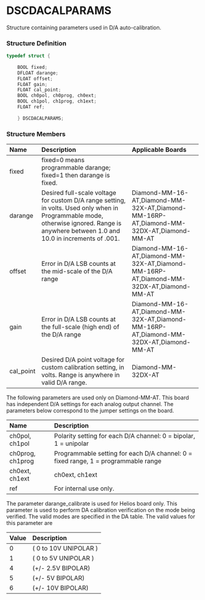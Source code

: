 # DSCDACALPARAMS

Structure containing parameters used in D/A auto-calibration.

### Structure Definition

```c
typedef struct { 
    
    BOOL fixed;
    DFLOAT darange; 
    FLOAT offset; 
    FLOAT gain; 
    FLOAT cal_point; 
    BOOL ch0pol, ch0prog, ch0ext; 
    BOOL ch1pol, ch1prog, ch1ext; 
    FLOAT ref; 
    
    } DSCDACALPARAMS;
```

### Structure Members

| Name | Description | Applicable Boards |
| :--- | :--- | :--- |
| fixed | fixed=0 means programmable darange; fixed=1 then  darange is fixed. |  |
| darange | Desired full-scale voltage for custom D/A range setting, in volts. Used only when in Programmable mode, otherwise ignored. Range is anywhere between 1.0 and 10.0 in increments of .001. | Diamond-MM-16-AT,Diamond-MM-32X-AT,Diamond-MM-16RP-AT,Diamond-MM-32DX-AT,Diamond-MM-AT |
| offset | Error in D/A LSB counts at the mid-scale of the D/A range | Diamond-MM-16-AT,Diamond-MM-32X-AT,Diamond-MM-16RP-AT,Diamond-MM-32DX-AT,Diamond-MM-AT |
| gain | Error in D/A LSB counts at the full-scale \(high end\) of the D/A range | Diamond-MM-16-AT,Diamond-MM-32X-AT,Diamond-MM-16RP-AT,Diamond-MM-32DX-AT,Diamond-MM-AT |
| cal\_point | Desired D/A point voltage for custom calibration setting, in volts. Range is anywhere in valid D/A range. | Diamond-MM-32DX-AT |

The following parameters are used only on Diamond-MM-AT. This board has independent D/A settings for each analog output channel. The parameters below correspond to the jumper settings on the board.

| Name | Description |
| :--- | :--- |
| ch0pol, ch1pol | Polarity setting for each D/A channel: 0 = bipolar, 1 = unipolar |
| ch0prog, ch1prog | Programmable setting for each D/A channel: 0 = fixed range, 1 = programmable range |
| ch0ext, ch1ext | ch0ext, ch1ext |
| ref | For internal use only. |

The parameter darange\_calibrate is used for Helios board only. This parameter is used to perform DA calibration verification on the mode being verified. The valid modes are specified in the DA table. The valid values for this parameter are

| Value | Description |
| :--- | :--- |
| 0 | \( 0 to 10V UNIPOLAR \) |
| 1 | \( 0 to 5V UNIPOLAR \) |
| 4 | \(+/- 2.5V BIPOLAR\) |
| 5 | \(+/- 5V BIPOLAR\) |
| 6 | \(+/- 10V BIPOLAR\) |



